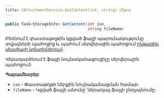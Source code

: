 ```yaml
---
title: IAttachmentService.GetContent(int, string) մեթոդ
---
```


```c#
public Task<StorageInfo> GetContent(int isn, 
                                    string fileName)
```

Բեռնում է փաստաթղթին կցված ֆայլի պարունակությունը տվյալների պահոցից և պահում սերվերային պահոցում [ընթացիկ սեսսիայի կոնտեյներում](../IStorageService/Container.md)։ 

Վերադարձնում է ֆայլի նույնականացուցիչը սերվերային պահոցում։

**Պարամետրեր**

* `isn` - Փաստաթղթի ներքին նույնականացման համար։
* `fileName` - Կցված ֆայլի անունը՝ ներառյալ ֆայլի ընդլայնումը։